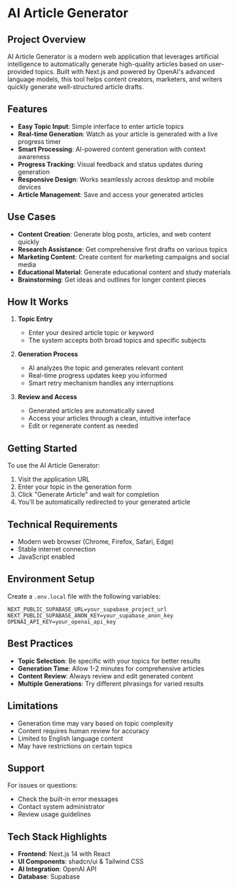 # AI Article Generator

## Project Overview

AI Article Generator is a modern web application that leverages artificial intelligence to automatically generate high-quality articles based on user-provided topics. Built with Next.js and powered by OpenAI's advanced language models, this tool helps content creators, marketers, and writers quickly generate well-structured article drafts.

## Features

- **Easy Topic Input**: Simple interface to enter article topics
- **Real-time Generation**: Watch as your article is generated with a live progress timer
- **Smart Processing**: AI-powered content generation with context awareness
- **Progress Tracking**: Visual feedback and status updates during generation
- **Responsive Design**: Works seamlessly across desktop and mobile devices
- **Article Management**: Save and access your generated articles

## Use Cases

- **Content Creation**: Generate blog posts, articles, and web content quickly
- **Research Assistance**: Get comprehensive first drafts on various topics
- **Marketing Content**: Create content for marketing campaigns and social media
- **Educational Material**: Generate educational content and study materials
- **Brainstorming**: Get ideas and outlines for longer content pieces

## How It Works

1. **Topic Entry**
   - Enter your desired article topic or keyword
   - The system accepts both broad topics and specific subjects

2. **Generation Process**
   - AI analyzes the topic and generates relevant content
   - Real-time progress updates keep you informed
   - Smart retry mechanism handles any interruptions

3. **Review and Access**
   - Generated articles are automatically saved
   - Access your articles through a clean, intuitive interface
   - Edit or regenerate content as needed

## Getting Started

To use the AI Article Generator:

1. Visit the application URL
2. Enter your topic in the generation form
3. Click "Generate Article" and wait for completion
4. You'll be automatically redirected to your generated article

## Technical Requirements

- Modern web browser (Chrome, Firefox, Safari, Edge)
- Stable internet connection
- JavaScript enabled

## Environment Setup

Create a `.env.local` file with the following variables:
```env
NEXT_PUBLIC_SUPABASE_URL=your_supabase_project_url
NEXT_PUBLIC_SUPABASE_ANON_KEY=your_supabase_anon_key
OPENAI_API_KEY=your_openai_api_key
```

## Best Practices

- **Topic Selection**: Be specific with your topics for better results
- **Generation Time**: Allow 1-2 minutes for comprehensive articles
- **Content Review**: Always review and edit generated content
- **Multiple Generations**: Try different phrasings for varied results

## Limitations

- Generation time may vary based on topic complexity
- Content requires human review for accuracy
- Limited to English language content
- May have restrictions on certain topics

## Support

For issues or questions:
- Check the built-in error messages
- Contact system administrator
- Review usage guidelines

## Tech Stack Highlights

- **Frontend**: Next.js 14 with React
- **UI Components**: shadcn/ui & Tailwind CSS
- **AI Integration**: OpenAI API
- **Database**: Supabase
